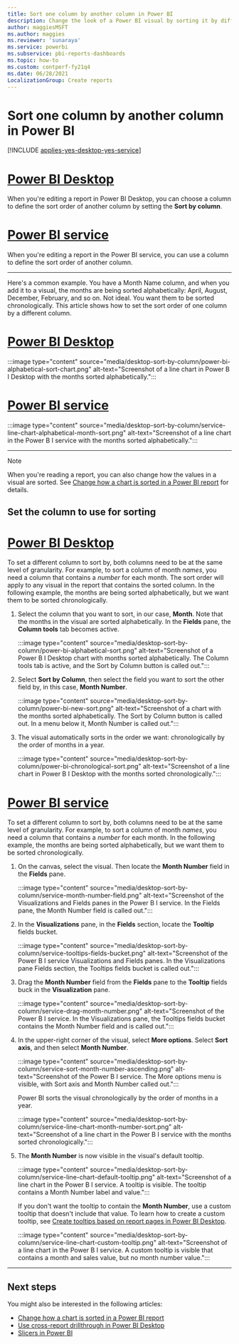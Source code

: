 ```yaml
---
title: Sort one column by another column in Power BI
description: Change the look of a Power BI visual by sorting it by different data fields. Use one column to define the sort order of another column.
author: maggiesMSFT
ms.author: maggies
ms.reviewer: 'sunaraya'
ms.service: powerbi
ms.subservice: pbi-reports-dashboards
ms.topic: how-to
ms.custom: contperf-fy21q4
ms.date: 06/28/2021
LocalizationGroup: Create reports
---
```

# Sort one column by another column in Power BI

[!INCLUDE [applies-yes-desktop-yes-service](../includes/applies-yes-desktop-yes-service.md)]

# [Power BI Desktop](#tab/powerbi-desktop)

When you're editing a report in Power BI Desktop, you can choose a column to define the sort order of another column by setting the **Sort by column**.

# [Power BI service](#tab/powerbi-service)

When you're editing a report in the Power BI service, you can use a column to define the sort order of another column.

---

Here's a common example. You have a Month Name column, and when you add it to a visual, the months are being sorted alphabetically: April, August, December, February, and so on. Not ideal. You want them to be sorted chronologically. This article shows how to set the sort order of one column by a different column.

# [Power BI Desktop](#tab/powerbi-desktop)

:::image type="content" source="media/desktop-sort-by-column/power-bi-alphabetical-sort-chart.png" alt-text="Screenshot of a line chart in Power B I Desktop with the months sorted alphabetically.":::

# [Power BI service](#tab/powerbi-service)

:::image type="content" source="media/desktop-sort-by-column/service-line-chart-alphabetical-month-sort.png" alt-text="Screenshot of a line chart in the Power B I service with the months sorted alphabetically.":::

---

> [!NOTE]
> When you're reading a report, you can also change how the values in a visual are sorted. See [Change how a chart is sorted in a Power BI report](../consumer/end-user-change-sort.md) for details.

## Set the column to use for sorting

# [Power BI Desktop](#tab/powerbi-desktop)

To set a different column to sort by, both columns need to be at the same level of granularity. For example, to sort a column of month *names*, you need a column that contains a *number* for each month. The sort order will apply to any visual in the report that contains the sorted column. In the following example, the months are being sorted alphabetically, but we want them to be sorted chronologically.

1. Select the column that you want to sort, in our case, **Month**. Note that the months in the visual are sorted alphabetically. In the **Fields** pane, the **Column tools** tab becomes active.

   :::image type="content" source="media/desktop-sort-by-column/power-bi-alphabetical-sort.png" alt-text="Screenshot of a Power B I Desktop chart with months sorted alphabetically. The Column tools tab is active, and the Sort by Column button is called out.":::

1. Select **Sort by Column**, then select the field you want to sort the other field by, in this case, **Month Number**.

   :::image type="content" source="media/desktop-sort-by-column/power-bi-new-sort.png" alt-text="Screenshot of a chart with the months sorted alphabetically. The Sort by Column button is called out. In a menu below it, Month Number is called out.":::

1. The visual automatically sorts in the order we want: chronologically by the order of months in a year.

   :::image type="content" source="media/desktop-sort-by-column/power-bi-chronological-sort.png" alt-text="Screenshot of a line chart in Power B I Desktop with the months sorted chronologically.":::

# [Power BI service](#tab/powerbi-service)

To set a different column to sort by, both columns need to be at the same level of granularity. For example, to sort a column of month *names*, you need a column that contains a *number* for each month. In the following example, the months are being sorted alphabetically, but we want them to be sorted chronologically.

1. On the canvas, select the visual. Then locate the **Month Number** field in the **Fields** pane.

   :::image type="content" source="media/desktop-sort-by-column/service-month-number-field.png" alt-text="Screenshot of the Visualizations and Fields panes in the Power B I service. In the Fields pane, the Month Number field is called out.":::

1. In the **Visualizations** pane, in the **Fields** section, locate the **Tooltip** fields bucket.

   :::image type="content" source="media/desktop-sort-by-column/service-tooltips-fields-bucket.png" alt-text="Screenshot of the Power B I service Visualizations and Fields panes. In the Visualizations pane Fields section, the Tooltips fields bucket is called out.":::

1. Drag the **Month Number** field from the **Fields** pane to the **Tooltip** fields buck in the **Visualization** pane.

   :::image type="content" source="media/desktop-sort-by-column/service-drag-month-number.png" alt-text="Screenshot of the Power B I service. In the Visualizations pane, the Tooltips fields bucket contains the Month Number field and is called out.":::

1. In the upper-right corner of the visual, select **More options**. Select **Sort axis**, and then select **Month Number**.

   :::image type="content" source="media/desktop-sort-by-column/service-sort-month-number-ascending.png" alt-text="Screenshot of the Power B I service. The More options menu is visible, with Sort axis and Month Number called out.":::

   Power BI sorts the visual chronologically by the order of months in a year.

   :::image type="content" source="media/desktop-sort-by-column/service-line-chart-month-number-sort.png" alt-text="Screenshot of a line chart in the Power B I service with the months sorted chronologically.":::

1. The **Month Number** is now visible in the visual's default tooltip.

   :::image type="content" source="media/desktop-sort-by-column/service-line-chart-default-tooltip.png" alt-text="Screenshot of a line chart in the Power B I service. A tooltip is visible. The tooltip contains a Month Number label and value.":::

   If you don't want the tooltip to contain the **Month Number**, use a custom tooltip that doesn't include that value. To learn how to create a custom tooltip, see [Create tooltips based on report pages in Power BI Desktop](desktop-tooltips.md).

   :::image type="content" source="media/desktop-sort-by-column/service-line-chart-custom-tooltip.png" alt-text="Screenshot of a line chart in the Power B I service. A custom tooltip is visible that contains a month and sales value, but no month number value.":::

---

<!---
This functionality is no longer active.

## Getting back to default column for sorting
You can sort by any column you'd like, but there may be times when you want the visual to return to its default sorting column. No problem. For a visual that has a sort column selected, open the **More options** menu and select that column again, and the visualization returns to its default sort column.

For example, here's our previous chart:

![Initial visualization](media/desktop-sort-by-column/sortbycolumn_6.png)

When we go back to the menu and select **SalesQuantity** again, the visual defaults to being ordered alphabetically by **Manufacturer**, as shown in the following image.

![Default sort order](media/desktop-sort-by-column/sortbycolumn_7.png)

With so many options for sorting your visuals, creating just the chart or image you want is easy.
--->

## Next steps

You might also be interested in the following articles:

* [Change how a chart is sorted in a Power BI report](../consumer/end-user-change-sort.md)
* [Use cross-report drillthrough in Power BI Desktop](desktop-cross-report-drill-through.md)
* [Slicers in Power BI](../visuals/power-bi-visualization-slicers.md)
